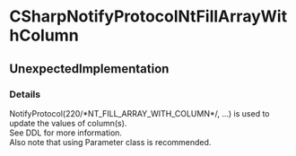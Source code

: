 ﻿---  
uid: Validator_3_34_1  
---

# CSharpNotifyProtocolNtFillArrayWithColumn

## UnexpectedImplementation

### Details

NotifyProtocol(220\/\*NT\_FILL\_ARRAY\_WITH\_COLUMN\*\/, ...) is used to update the values of column(s).  
See DDL for more information.  
Also note that using Parameter class is recommended.
